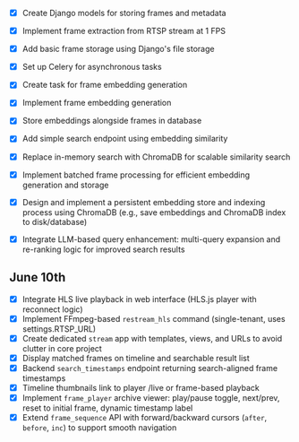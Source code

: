 - [x] Create Django models for storing frames and metadata
- [x] Implement frame extraction from RTSP stream at 1 FPS
- [x] Add basic frame storage using Django's file storage
- [x] Set up Celery for asynchronous tasks
- [x] Create task for frame embedding generation
- [x] Implement frame embedding generation
- [x] Store embeddings alongside frames in database
- [x] Add simple search endpoint using embedding similarity
- [x] Replace in-memory search with ChromaDB for scalable similarity search
- [x] Implement batched frame processing for efficient embedding generation and storage
- [x] Design and implement a persistent embedding store and indexing process using ChromaDB (e.g., save embeddings and ChromaDB index to disk/database)
- [x] Integrate LLM-based query enhancement: multi-query expansion and re-ranking logic for improved search results


## June 10th

- [x] Integrate HLS live playback in web interface (HLS.js player with reconnect logic)
- [x] Implement FFmpeg-based `restream_hls` command (single-tenant, uses settings.RTSP_URL)
- [x] Create dedicated `stream` app with templates, views, and URLs to avoid clutter in core project
- [x] Display matched frames on timeline and searchable result list
- [x] Backend `search_timestamps` endpoint returning search-aligned frame timestamps
- [x] Timeline thumbnails link to player /live or frame-based playback
- [x] Implement `frame_player` archive viewer: play/pause toggle, next/prev, reset to initial frame, dynamic timestamp label
- [x] Extend `frame_sequence` API with forward/backward cursors (`after`, `before`, `inc`) to support smooth navigation
